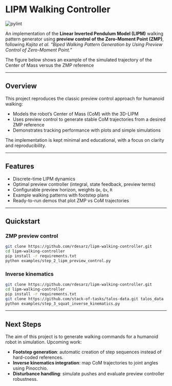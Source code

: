 # LIPM Walking Controller

![pylint](https://img.shields.io/badge/PyLint-6.58-orange?logo=python&logoColor=white)

An implementation of the **Linear Inverted Pendulum Model (LIPM)** walking pattern generator using **preview control of 
the Zero-Moment Point (ZMP)**, following _Kajita et al. “Biped Walking Pattern Generation by Using Preview Control of Zero-Moment Point.”_

The figure below shows an example of the simulated trajectory of the Center of Mass versus the ZMP reference

---

## Overview

This project reproduces the classic preview control approach for humanoid walking:

- Models the robot’s Center of Mass (CoM) with the 3D-LIPM
- Uses preview control to generate stable CoM trajectories from a desired ZMP reference
- Demonstrates tracking performance with plots and simple simulations

The implementation is kept minimal and educational, with a focus on clarity and reproducibility.

---

## Features

- Discrete-time LIPM dynamics
- Optimal preview controller (integral, state feedback, preview terms)
- Configurable preview horizon, weights `Qe`, `Qx`, `R`
- Example walking patterns with footstep plans
- Ready-to-run demos that plot ZMP vs CoM trajectories

---

## Quickstart

### ZMP preview control

```bash
git clone https://github.com/rdesarz/lipm-walking-controller.git
cd lipm-walking-controller
pip install -r requirements.txt
python examples/step_2_lipm_preview_control.py
```

### Inverse kinematics

```bash
git clone https://github.com/rdesarz/lipm-walking-controller.git
cd lipm-walking-controller
pip install -r requirements.txt
git clone https://github.com/stack-of-tasks/talos-data.git talos_data
python examples/step_3_squat_inverse_kinematics.py
```

---

## Next Steps

The aim of this project is to generate walking commands for a humanoid robot in simulation. Upcoming work:

- **Footstep generation**: automatic creation of step sequences instead of hard-coded references.  
- **Inverse kinematics integration**: map CoM trajectories to joint angles using Pinocchio.  
- **Disturbance handling**: simulate pushes and evaluate preview controller robustness.  
